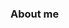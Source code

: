 ### About me

<!--
**Francisco Diaz** es un analista de datos graduado en economia de la Universidad Centroamericana José Simeón Cañas.
 
Analista de datos con experiencia de 6 años creando visualizaciones de datos y análisis estadísticos de redes sociales de empresas y gremiales. 
Capaz de traducir datos complejos en insights. Experiencia en el análisis de ventas de empresas de retail, experiencia en atención al cliente y en el área de gestión de procesos.

-->
